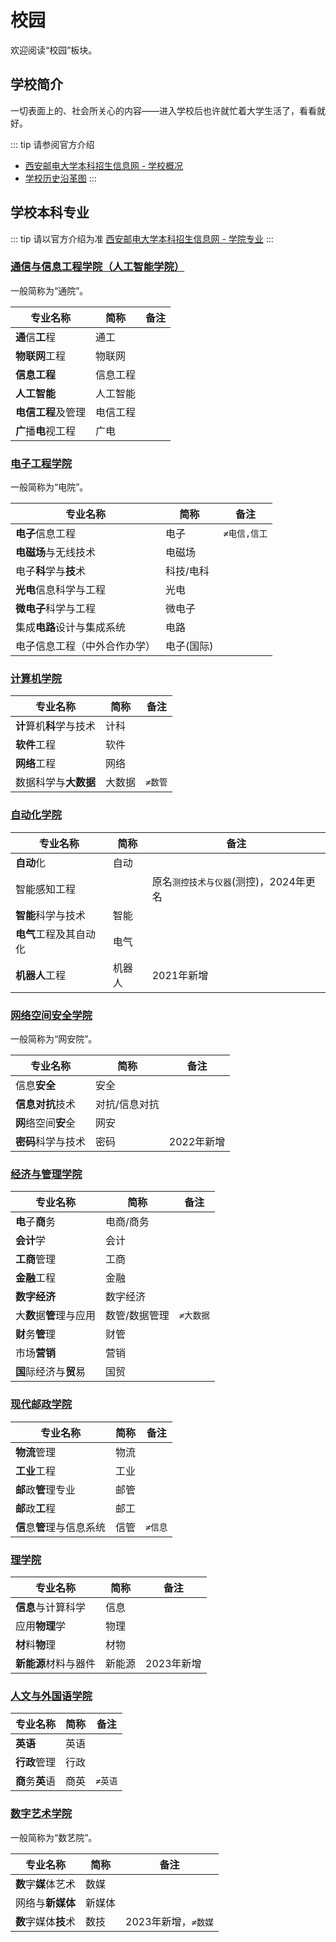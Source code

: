 # 校园

欢迎阅读“校园”板块。

## 学校简介

一切表面上的、社会所关心的内容——进入学校后也许就忙着大学生活了，看看就好。

::: tip 请参阅官方介绍
- [西安邮电大学本科招生信息网 - 学校概况](https://zhaosheng.xupt.edu.cn/xxgk.htm)
- [学校历史沿革图](https://so1.360tres.com/t01a729e95a41cc39b9.jpg)
:::

## 学校本科专业

::: tip 请以官方介绍为准
[西安邮电大学本科招生信息网 - 学院专业](https://zhaosheng.xupt.edu.cn/xyzy2.htm)
:::

### [通信与信息工程学院（人工智能学院）](https://zhaosheng.xupt.edu.cn/xyzy2/txyxxgcxy.htm)

一般简称为“通院”。

| 专业名称             | 简称     | 备注 |
| -------------------- | -------- | ---- |
| **通**信**工**程     | 通工     |      |
| **物联网**工程       | 物联网   |
| **信息工程**         | 信息工程 |
| **人工智能**         | 人工智能 |
| **电信工程**及管理   | 电信工程 |
| **广**播**电**视工程 | 广电     |

### [电子工程学院](https://zhaosheng.xupt.edu.cn/xyzy2/dzgcxy.htm)

一般简称为“电院”。

| 专业名称                     | 简称       | 备注         |
| ---------------------------- | ---------- | ------------ |
| **电子**信息工程             | 电子       | `≠电信,信工` |
| **电磁场**与无线技术         | 电磁场     |
| 电子**科**学与**技**术       | 科技/电科  |
| **光电**信息科学与工程       | 光电       |
| **微电子**科学与工程         | 微电子     |
| 集成**电路**设计与集成系统   | 电路       |
| 电子信息工程（中外合作办学） | 电子(国际) |

### [计算机学院](https://zhaosheng.xupt.edu.cn/xyzy2/jsjxy.htm)

| 专业名称                 | 简称   | 备注    |
| ------------------------ | ------ | ------- |
| **计**算机**科**学与技术 | 计科   |
| **软件**工程             | 软件   |
| **网络**工程             | 网络   |
| 数据科学与**大数据**     | 大数据 | `≠数管` |

### [自动化学院](https://zhaosheng.xupt.edu.cn/xyzy2/zdhxy.htm)

| 专业名称               | 简称   | 备注                                   |
| ---------------------- | ------ | -------------------------------------- |
| **自动**化             | 自动   |
| 智能感知工程           |        | 原名`测控技术与仪器`(测控)，2024年更名 |
| **智能**科学与技术     | 智能   |
| **电气**工程及其自动化 | 电气   |
| **机器人**工程         | 机器人 | 2021年新增                             |

### [网络空间安全学院](https://zhaosheng.xupt.edu.cn/xyzy2/wlkjaqxy.htm)

一般简称为“网安院”。

| 专业名称             | 简称          | 备注       |
| -------------------- | ------------- | ---------- |
| 信息**安全**         | 安全          |
| **信息对抗**技术     | 对抗/信息对抗 |
| **网**络空间**安**全 | 网安          |
| **密码**科学与技术   | 密码          | 2022年新增 |

### [经济与管理学院](https://zhaosheng.xupt.edu.cn/xyzy2/jjyglxy.htm)

| 专业名称                 | 简称          | 备注      |
| ------------------------ | ------------- | --------- |
| **电**子**商**务         | 电商/商务     |
| **会计**学               | 会计          |
| **工商**管理             | 工商          |
| **金融**工程             | 金融          |
| **数字经济**             | 数字经济      |
| 大**数**据**管**理与应用 | 数管/数据管理 | `≠大数据` |
| **财**务**管**理         | 财管          |
| 市场**营销**             | 营销          |
| **国**际经济与**贸**易   | 国贸          |

### [现代邮政学院](https://zhaosheng.xupt.edu.cn/xyzy2/xdyzxy.htm)

| 专业名称                   | 简称 | 备注    |
| -------------------------- | ---- | ------- |
| **物流**管理               | 物流 |
| **工业**工程               | 工业 |
| **邮**政**管**理专业       | 邮管 |
| **邮**政**工**程           | 邮工 |
| **信**息**管**理与信息系统 | 信管 | `≠信息` |

### [理学院](https://zhaosheng.xupt.edu.cn/xyzy2/lxy.htm)

| 专业名称             | 简称   | 备注       |
| -------------------- | ------ | ---------- |
| **信息**与计算科学   | 信息   |
| 应用**物理**学       | 物理   |
| **材**料**物**理     | 材物   |
| **新能源**材料与器件 | 新能源 | 2023年新增 |

### [人文与外国语学院](https://zhaosheng.xupt.edu.cn/xyzy2/rwywgyxy.htm)

| 专业名称         | 简称 | 备注    |
| ---------------- | ---- | ------- |
| **英语**         | 英语 |
| **行政**管理     | 行政 |
| **商**务**英**语 | 商英 | `≠英语` |

### [数字艺术学院](https://zhaosheng.xupt.edu.cn/xyzy2/szysxy.htm)

一般简称为“数艺院”。

| 专业名称             | 简称   | 备注                |
| -------------------- | ------ | ------------------- |
| **数**字**媒**体艺术 | 数媒   |
| 网络与**新媒体**     | 新媒体 |
| **数**字媒体**技**术 | 数技   | 2023年新增，`≠数媒` |
